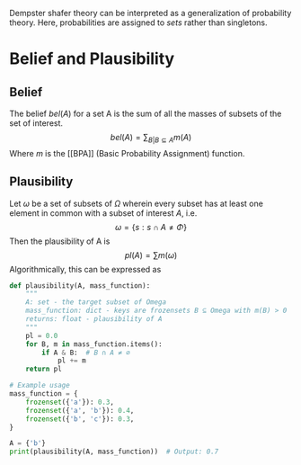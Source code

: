 Dempster shafer theory can be interpreted as a generalization of probability theory. Here, probabilities are assigned to *sets* rather than singletons. 

# Belief and Plausibility
## Belief
The belief $bel(A)$ for a set A is the sum of all the masses of subsets of the set of interest.
$$ 
bel(A)=\sum_{B|B \subseteq A} m(A)
$$
Where $m$ is the [[BPA]] (Basic Probability Assignment) function.
## Plausibility
Let $\omega$ be a set of subsets of $\Omega$ wherein every subset has at least one element in common with a subset of interest $A$, i.e.
$$
\omega=\{ s: s \cap A \neq \Phi \}
$$
Then the plausibility of A is 
$$
pl(A)=\sum m(\omega)
$$
Algorithmically, this can be expressed as
```python
def plausibility(A, mass_function):
    """
    A: set - the target subset of Omega
    mass_function: dict - keys are frozensets B ⊆ Omega with m(B) > 0
    returns: float - plausibility of A
    """
    pl = 0.0
    for B, m in mass_function.items():
        if A & B:  # B ∩ A ≠ ∅
            pl += m
    return pl

# Example usage
mass_function = {
    frozenset({'a'}): 0.3,
    frozenset({'a', 'b'}): 0.4,
    frozenset({'b', 'c'}): 0.3,
}

A = {'b'}
print(plausibility(A, mass_function))  # Output: 0.7

```